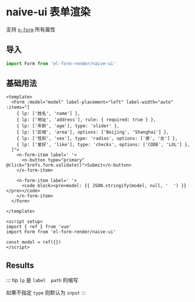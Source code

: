 <n-config-provider :theme="isDark ? darkTheme : undefined">

# naive-ui 表单渲染

支持 [`n-form`](https://www.naiveui.com/en-US/os-theme/components/form#API) 所有属性

## 导入

```js
import Form from 'el-form-render/naive-ui'
```

## 基础用法

```vue preview
<template>
  <Form :model="model" label-placement="left" label-width="auto" :items="[
    { lp: ['姓名', 'name'] },
    { lp: ['地址', 'address'], rule: { required: true } },
    { lp: ['年龄', 'age'], type: 'slider' },
    { lp: ['区域', 'area'], options: ['Beijing', 'Shanghai'] },
    { lp: ['性别', 'sex'], type: 'radios', options: ['男', '女'] },
    { lp: ['爱好', 'like'], type: 'checks', options: ['CODE', 'LOL'] },
  ]">
    <n-form-item label=' '>
      <n-button type="primary" @click="$refs.form.validate()">Submit</n-button>
    </n-form-item>

    <n-form-item label=' '>
      <code block><pre>model: {{ JSON.stringify(model, null, '  ') }}</pre></code>
    </n-form-item>
  </Form>
  
</template>

<script setup>
import { ref } from 'vue'
import Form from 'el-form-render/naive-ui'

const model = ref({})
</script>
```

## Results

::: tip
`lp` 是 `label  path` 的缩写

如果不指定 `type` 则默认为 `input`
:::

</n-config-provider>

<script>
import { getCurrentInstance } from 'vue'
import { useDark } from '@vueuse/core'
import Naive, { darkTheme } from 'naive-ui'

export default {
  data: () => ({
    darkTheme,
    isDark: useDark({ storageKey: 'vitepress-theme-appearance' })
  }),
  beforeCreate() {
    const app = getCurrentInstance().appContext.app
    app.use(Naive)
  }
}
</script>